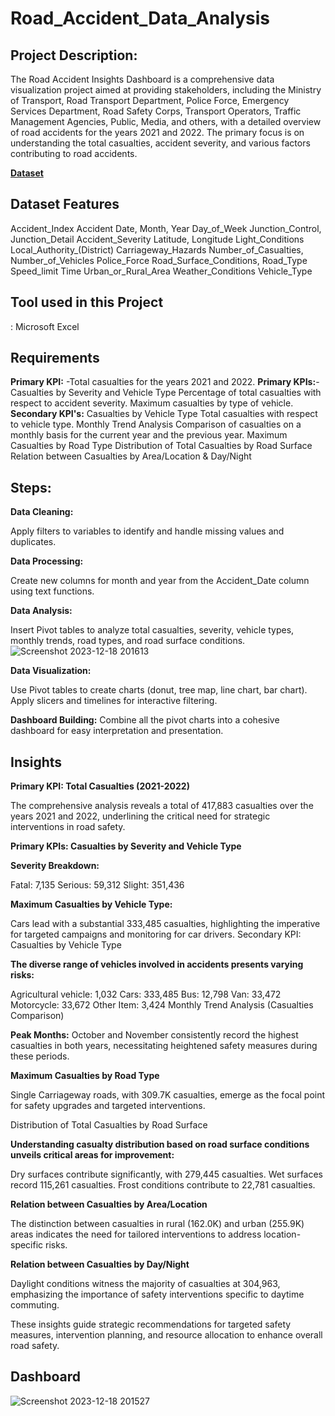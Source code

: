 # Road_Accident_Data_Analysis

<h2><b>Project Description:</b></h2>
The Road Accident Insights Dashboard is a comprehensive data visualization project aimed at providing stakeholders, including the Ministry of Transport, Road Transport Department, Police Force, Emergency Services Department, Road Safety Corps, Transport Operators, Traffic Management Agencies, Public, Media, and others, with a detailed overview of road accidents for the years 2021 and 2022. The primary focus is on understanding the total casualties, accident severity, and various factors contributing to road accidents.


**[Dataset](https://drive.google.com/file/d/1R_uaoZL18nRbqC_MULVne90h3SdRbAyn/view)**

<h2><b>Dataset Features</b></h2>

Accident_Index
Accident Date, Month, Year
Day_of_Week
Junction_Control, Junction_Detail
Accident_Severity
Latitude, Longitude
Light_Conditions
Local_Authority_(District)
Carriageway_Hazards
Number_of_Casualties, Number_of_Vehicles
Police_Force
Road_Surface_Conditions, Road_Type
Speed_limit
Time
Urban_or_Rural_Area
Weather_Conditions
Vehicle_Type
<h2><b>Tool used in this Project </b></h2> :  Microsoft Excel

<h2><b>Requirements</b></h2>

**Primary KPI:** -Total casualties for the years 2021 and 2022.
**Primary KPIs:**-Casualties by Severity and Vehicle Type
                  Percentage of total casualties with respect to accident severity.
                  Maximum casualties by type of vehicle.
**Secondary KPI's:** 
                  Casualties by Vehicle Type
                  Total casualties with respect to vehicle type.
                  Monthly Trend Analysis
                  Comparison of casualties on a monthly basis for the current year and the previous year.
                  Maximum Casualties by Road Type
                  Distribution of Total Casualties by Road Surface
                  Relation between Casualties by Area/Location & Day/Night

<h2><b>Steps:</b></h2>

**Data Cleaning:**

  Apply filters to variables to identify and handle missing values and duplicates.
  
**Data Processing:**

  Create new columns for month and year from the Accident_Date column using text functions.
  
**Data Analysis:**

  Insert Pivot tables to analyze total casualties, severity, vehicle types, monthly trends, road types, and road surface conditions.
  ![Screenshot 2023-12-18 201613](https://github.com/SUSMIRICHAD/Road_Accident_Data_Analysis/assets/146381149/85025c6c-8011-42c3-87c0-09f8f658bc42)

**Data Visualization:**

  Use Pivot tables to create charts (donut, tree map, line chart, bar chart).
  Apply slicers and timelines for interactive filtering.
  
**Dashboard Building:**
  Combine all the pivot charts into a cohesive dashboard for easy interpretation and presentation.
  
<h2><b>Insights</b></h2>

**Primary KPI: Total Casualties (2021-2022)**

The comprehensive analysis reveals a total of 417,883 casualties over the years 2021 and 2022, underlining the critical need for strategic interventions in road safety.

**Primary KPIs: Casualties by Severity and Vehicle Type**

**Severity Breakdown:**

Fatal: 7,135
Serious: 59,312
Slight: 351,436

**Maximum Casualties by Vehicle Type:**

Cars lead with a substantial 333,485 casualties, highlighting the imperative for targeted campaigns and monitoring for car drivers.
Secondary KPI: Casualties by Vehicle Type

**The diverse range of vehicles involved in accidents presents varying risks:**

Agricultural vehicle: 1,032
Cars: 333,485
Bus: 12,798
Van: 33,472
Motorcycle: 33,672
Other Item: 3,424
Monthly Trend Analysis (Casualties Comparison)

**Peak Months:** October and November consistently record the highest casualties in both years, necessitating heightened safety measures during these periods.

**Maximum Casualties by Road Type**

Single Carriageway roads, with 309.7K casualties, emerge as the focal point for safety upgrades and targeted interventions.

Distribution of Total Casualties by Road Surface

**Understanding casualty distribution based on road surface conditions unveils critical areas for improvement:**

Dry surfaces contribute significantly, with 279,445 casualties.
Wet surfaces record 115,261 casualties.
Frost conditions contribute to 22,781 casualties.

**Relation between Casualties by Area/Location**

The distinction between casualties in rural (162.0K) and urban (255.9K) areas indicates the need for tailored interventions to address location-specific risks.

**Relation between Casualties by Day/Night**

Daylight conditions witness the majority of casualties at 304,963, emphasizing the importance of safety interventions specific to daytime commuting.

These insights guide strategic recommendations for targeted safety measures, intervention planning, and resource allocation to enhance overall road safety.

<h2><b>Dashboard</b></h2>

![Screenshot 2023-12-18 201527](https://github.com/SUSMIRICHAD/Road_Accident_Data_Analysis/assets/146381149/c8f3e071-9943-4155-a75b-d1cad2d51c37)
